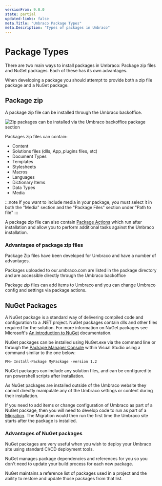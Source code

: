 ```yaml
---
versionFrom: 9.0.0
state: partial
updated-links: false
meta.Title: "Umbraco Package Types"
meta.Description: "Types of packages in Umbraco"
---
```


# Package Types

There are two main ways to install packages in Umbraco: Package zip files and NuGet packages.
Each of these has its own advantages.

When developing a package you should attempt to provide both a zip file package and a NuGet package.

## Package zip

A package zip file can be installed through the Umbraco backoffice.

![Zip packages can be installed via the Umbraco backoffice package section](images/backoffice-package-section.png)

Packages zip files can contain:

* Content
* Solutions files (dlls, App_plugins files, etc)
* Document Types
* Templates
* Stylesheets
* Macros
* Languages
* Dictionary Items
* Data Types
* Media

:::note
If you want to include media in your package, you must select it in both the "Media" section and the "Package Files" section under "Path to file"
:::

A package zip file can also contain [Package Actions](Package-Actions/index.md) which run after installation and allow you to perform additional tasks against the Umbraco installation.

### Advantages of package zip files

Package Zip files have been developed for Umbraco and have a number of advantages.

Packages uploaded to our.umbraco.com are listed in the package directory and are accessible directly through the Umbraco backoffice

Package zip files can add items to Umbraco and you can change Umbraco config and settings via package actions.

## NuGet Packages

A NuGet package is a standard way of delivering compiled code and configuration to a .NET project. NuGet packages contain dlls and other files required for the solution. For more information on NuGet packages see Microsoft's [An introduction to NuGet](https://docs.microsoft.com/en-us/nuget/what-is-nuget) documentation.

NuGet packages can be installed using NuGet.exe via the command line or through the [Package Manager Console](https://docs.microsoft.com/en-us/nuget/consume-packages/install-use-packages-powershell) within Visual Studio using a command similar to the one below:

```none
PM> Install-Package MyPackage -version 1.2
```

NuGet packages can include any solution files, and can be configured to run powershell scripts after installation.

As NuGet packages are installed outside of the Umbraco website they cannot directly manipulate any of the Umbraco settings or content during their installation.

If you need to add items or change configuration of Umbraco as part of a NuGet package, then you will need to develop code to run as part of a [Migration](../Database/index.md). The Migration would then run the first time the Umbraco site starts after the package is installed.

### Advantages of NuGet packages

NuGet packages are very useful when you wish to deploy your Umbraco site using standard CI/CD deployment tools.

NuGet manages package dependencies and references for you so you don't need to update your build process for each new package.

NuGet maintains a reference list of packages used in a project and the ability to restore and update those packages from that list.
